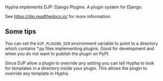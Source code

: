 Hypha implements DJP: Django Plugins. A plugin system for Django.

See https://djp.readthedocs.io/ for more information.

## Some tips

You can set the `DJP_PLUGINS_DIR` environment variable to point to a directory which contains *.py files implementing plugins. Good for development and when you do not want to publish the plugin on PyPI.

Since DJP allow a plugin to override any setting you can tell Hypha to look for templates in a directory inside your plugin. This allows the plugin to override any template in Hypha.
